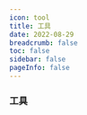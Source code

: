 ```yaml
---
icon: tool
title: 工具
date: 2022-08-29
breadcrumb: false
toc: false
sidebar: false
pageInfo: false
---
```


### 工具